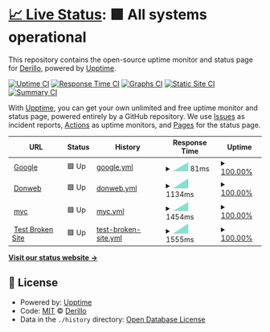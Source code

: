 # [📈 Live Status](https://Derillo.github.io/uptime): <!--live status--> **🟩 All systems operational**

This repository contains the open-source uptime monitor and status page for [Derillo](https://Derillo.github.io/uptime), powered by [Upptime](https://github.com/upptime/upptime).

[![Uptime CI](https://github.com/Derillo/uptime/workflows/Uptime%20CI/badge.svg)](https://github.com/Derillo/uptime/actions?query=workflow%3A%22Uptime+CI%22)
[![Response Time CI](https://github.com/Derillo/uptime/workflows/Response%20Time%20CI/badge.svg)](https://github.com/Derillo/uptime/actions?query=workflow%3A%22Response+Time+CI%22)
[![Graphs CI](https://github.com/Derillo/uptime/workflows/Graphs%20CI/badge.svg)](https://github.com/Derillo/uptime/actions?query=workflow%3A%22Graphs+CI%22)
[![Static Site CI](https://github.com/Derillo/uptime/workflows/Static%20Site%20CI/badge.svg)](https://github.com/Derillo/uptime/actions?query=workflow%3A%22Static+Site+CI%22)
[![Summary CI](https://github.com/Derillo/uptime/workflows/Summary%20CI/badge.svg)](https://github.com/Derillo/uptime/actions?query=workflow%3A%22Summary+CI%22)

With [Upptime](https://upptime.js.org), you can get your own unlimited and free uptime monitor and status page, powered entirely by a GitHub repository. We use [Issues](https://github.com/Derillo/uptime/issues) as incident reports, [Actions](https://github.com/Derillo/uptime/actions) as uptime monitors, and [Pages](https://Derillo.github.io/uptime) for the status page.

<!--start: status pages-->
<!-- This summary is generated by Upptime (https://github.com/upptime/upptime) -->
<!-- Do not edit this manually, your changes will be overwritten -->
<!-- prettier-ignore -->
| URL | Status | History | Response Time | Uptime |
| --- | ------ | ------- | ------------- | ------ |
| <img alt="" src="https://favicons.githubusercontent.com/www.google.com" height="13"> [Google](https://www.google.com) | 🟩 Up | [google.yml](https://github.com/Derillo/uptime/commits/HEAD/history/google.yml) | <details><summary><img alt="Response time graph" src="./graphs/google/response-time-week.png" height="20"> 81ms</summary><br><a href="https://Derillo.github.io/uptime/history/google"><img alt="Response time 81" src="https://img.shields.io/endpoint?url=https%3A%2F%2Fraw.githubusercontent.com%2FDerillo%2Fuptime%2FHEAD%2Fapi%2Fgoogle%2Fresponse-time.json"></a><br><a href="https://Derillo.github.io/uptime/history/google"><img alt="24-hour response time 81" src="https://img.shields.io/endpoint?url=https%3A%2F%2Fraw.githubusercontent.com%2FDerillo%2Fuptime%2FHEAD%2Fapi%2Fgoogle%2Fresponse-time-day.json"></a><br><a href="https://Derillo.github.io/uptime/history/google"><img alt="7-day response time 81" src="https://img.shields.io/endpoint?url=https%3A%2F%2Fraw.githubusercontent.com%2FDerillo%2Fuptime%2FHEAD%2Fapi%2Fgoogle%2Fresponse-time-week.json"></a><br><a href="https://Derillo.github.io/uptime/history/google"><img alt="30-day response time 81" src="https://img.shields.io/endpoint?url=https%3A%2F%2Fraw.githubusercontent.com%2FDerillo%2Fuptime%2FHEAD%2Fapi%2Fgoogle%2Fresponse-time-month.json"></a><br><a href="https://Derillo.github.io/uptime/history/google"><img alt="1-year response time 81" src="https://img.shields.io/endpoint?url=https%3A%2F%2Fraw.githubusercontent.com%2FDerillo%2Fuptime%2FHEAD%2Fapi%2Fgoogle%2Fresponse-time-year.json"></a></details> | <details><summary><a href="https://Derillo.github.io/uptime/history/google">100.00%</a></summary><a href="https://Derillo.github.io/uptime/history/google"><img alt="All-time uptime 100.00%" src="https://img.shields.io/endpoint?url=https%3A%2F%2Fraw.githubusercontent.com%2FDerillo%2Fuptime%2FHEAD%2Fapi%2Fgoogle%2Fuptime.json"></a><br><a href="https://Derillo.github.io/uptime/history/google"><img alt="24-hour uptime 100.00%" src="https://img.shields.io/endpoint?url=https%3A%2F%2Fraw.githubusercontent.com%2FDerillo%2Fuptime%2FHEAD%2Fapi%2Fgoogle%2Fuptime-day.json"></a><br><a href="https://Derillo.github.io/uptime/history/google"><img alt="7-day uptime 100.00%" src="https://img.shields.io/endpoint?url=https%3A%2F%2Fraw.githubusercontent.com%2FDerillo%2Fuptime%2FHEAD%2Fapi%2Fgoogle%2Fuptime-week.json"></a><br><a href="https://Derillo.github.io/uptime/history/google"><img alt="30-day uptime 100.00%" src="https://img.shields.io/endpoint?url=https%3A%2F%2Fraw.githubusercontent.com%2FDerillo%2Fuptime%2FHEAD%2Fapi%2Fgoogle%2Fuptime-month.json"></a><br><a href="https://Derillo.github.io/uptime/history/google"><img alt="1-year uptime 100.00%" src="https://img.shields.io/endpoint?url=https%3A%2F%2Fraw.githubusercontent.com%2FDerillo%2Fuptime%2FHEAD%2Fapi%2Fgoogle%2Fuptime-year.json"></a></details>
| <img alt="" src="https://favicons.githubusercontent.com/donweb.com" height="13"> [Donweb](https://donweb.com) | 🟩 Up | [donweb.yml](https://github.com/Derillo/uptime/commits/HEAD/history/donweb.yml) | <details><summary><img alt="Response time graph" src="./graphs/donweb/response-time-week.png" height="20"> 1134ms</summary><br><a href="https://Derillo.github.io/uptime/history/donweb"><img alt="Response time 1134" src="https://img.shields.io/endpoint?url=https%3A%2F%2Fraw.githubusercontent.com%2FDerillo%2Fuptime%2FHEAD%2Fapi%2Fdonweb%2Fresponse-time.json"></a><br><a href="https://Derillo.github.io/uptime/history/donweb"><img alt="24-hour response time 1134" src="https://img.shields.io/endpoint?url=https%3A%2F%2Fraw.githubusercontent.com%2FDerillo%2Fuptime%2FHEAD%2Fapi%2Fdonweb%2Fresponse-time-day.json"></a><br><a href="https://Derillo.github.io/uptime/history/donweb"><img alt="7-day response time 1134" src="https://img.shields.io/endpoint?url=https%3A%2F%2Fraw.githubusercontent.com%2FDerillo%2Fuptime%2FHEAD%2Fapi%2Fdonweb%2Fresponse-time-week.json"></a><br><a href="https://Derillo.github.io/uptime/history/donweb"><img alt="30-day response time 1134" src="https://img.shields.io/endpoint?url=https%3A%2F%2Fraw.githubusercontent.com%2FDerillo%2Fuptime%2FHEAD%2Fapi%2Fdonweb%2Fresponse-time-month.json"></a><br><a href="https://Derillo.github.io/uptime/history/donweb"><img alt="1-year response time 1134" src="https://img.shields.io/endpoint?url=https%3A%2F%2Fraw.githubusercontent.com%2FDerillo%2Fuptime%2FHEAD%2Fapi%2Fdonweb%2Fresponse-time-year.json"></a></details> | <details><summary><a href="https://Derillo.github.io/uptime/history/donweb">100.00%</a></summary><a href="https://Derillo.github.io/uptime/history/donweb"><img alt="All-time uptime 100.00%" src="https://img.shields.io/endpoint?url=https%3A%2F%2Fraw.githubusercontent.com%2FDerillo%2Fuptime%2FHEAD%2Fapi%2Fdonweb%2Fuptime.json"></a><br><a href="https://Derillo.github.io/uptime/history/donweb"><img alt="24-hour uptime 100.00%" src="https://img.shields.io/endpoint?url=https%3A%2F%2Fraw.githubusercontent.com%2FDerillo%2Fuptime%2FHEAD%2Fapi%2Fdonweb%2Fuptime-day.json"></a><br><a href="https://Derillo.github.io/uptime/history/donweb"><img alt="7-day uptime 100.00%" src="https://img.shields.io/endpoint?url=https%3A%2F%2Fraw.githubusercontent.com%2FDerillo%2Fuptime%2FHEAD%2Fapi%2Fdonweb%2Fuptime-week.json"></a><br><a href="https://Derillo.github.io/uptime/history/donweb"><img alt="30-day uptime 100.00%" src="https://img.shields.io/endpoint?url=https%3A%2F%2Fraw.githubusercontent.com%2FDerillo%2Fuptime%2FHEAD%2Fapi%2Fdonweb%2Fuptime-month.json"></a><br><a href="https://Derillo.github.io/uptime/history/donweb"><img alt="1-year uptime 100.00%" src="https://img.shields.io/endpoint?url=https%3A%2F%2Fraw.githubusercontent.com%2FDerillo%2Fuptime%2FHEAD%2Fapi%2Fdonweb%2Fuptime-year.json"></a></details>
| <img alt="" src="https://favicons.githubusercontent.com/mocoroacostantinis.com.ar" height="13"> [myc](https://mocoroacostantinis.com.ar) | 🟩 Up | [myc.yml](https://github.com/Derillo/uptime/commits/HEAD/history/myc.yml) | <details><summary><img alt="Response time graph" src="./graphs/myc/response-time-week.png" height="20"> 1454ms</summary><br><a href="https://Derillo.github.io/uptime/history/myc"><img alt="Response time 1454" src="https://img.shields.io/endpoint?url=https%3A%2F%2Fraw.githubusercontent.com%2FDerillo%2Fuptime%2FHEAD%2Fapi%2Fmyc%2Fresponse-time.json"></a><br><a href="https://Derillo.github.io/uptime/history/myc"><img alt="24-hour response time 1454" src="https://img.shields.io/endpoint?url=https%3A%2F%2Fraw.githubusercontent.com%2FDerillo%2Fuptime%2FHEAD%2Fapi%2Fmyc%2Fresponse-time-day.json"></a><br><a href="https://Derillo.github.io/uptime/history/myc"><img alt="7-day response time 1454" src="https://img.shields.io/endpoint?url=https%3A%2F%2Fraw.githubusercontent.com%2FDerillo%2Fuptime%2FHEAD%2Fapi%2Fmyc%2Fresponse-time-week.json"></a><br><a href="https://Derillo.github.io/uptime/history/myc"><img alt="30-day response time 1454" src="https://img.shields.io/endpoint?url=https%3A%2F%2Fraw.githubusercontent.com%2FDerillo%2Fuptime%2FHEAD%2Fapi%2Fmyc%2Fresponse-time-month.json"></a><br><a href="https://Derillo.github.io/uptime/history/myc"><img alt="1-year response time 1454" src="https://img.shields.io/endpoint?url=https%3A%2F%2Fraw.githubusercontent.com%2FDerillo%2Fuptime%2FHEAD%2Fapi%2Fmyc%2Fresponse-time-year.json"></a></details> | <details><summary><a href="https://Derillo.github.io/uptime/history/myc">100.00%</a></summary><a href="https://Derillo.github.io/uptime/history/myc"><img alt="All-time uptime 100.00%" src="https://img.shields.io/endpoint?url=https%3A%2F%2Fraw.githubusercontent.com%2FDerillo%2Fuptime%2FHEAD%2Fapi%2Fmyc%2Fuptime.json"></a><br><a href="https://Derillo.github.io/uptime/history/myc"><img alt="24-hour uptime 100.00%" src="https://img.shields.io/endpoint?url=https%3A%2F%2Fraw.githubusercontent.com%2FDerillo%2Fuptime%2FHEAD%2Fapi%2Fmyc%2Fuptime-day.json"></a><br><a href="https://Derillo.github.io/uptime/history/myc"><img alt="7-day uptime 100.00%" src="https://img.shields.io/endpoint?url=https%3A%2F%2Fraw.githubusercontent.com%2FDerillo%2Fuptime%2FHEAD%2Fapi%2Fmyc%2Fuptime-week.json"></a><br><a href="https://Derillo.github.io/uptime/history/myc"><img alt="30-day uptime 100.00%" src="https://img.shields.io/endpoint?url=https%3A%2F%2Fraw.githubusercontent.com%2FDerillo%2Fuptime%2FHEAD%2Fapi%2Fmyc%2Fuptime-month.json"></a><br><a href="https://Derillo.github.io/uptime/history/myc"><img alt="1-year uptime 100.00%" src="https://img.shields.io/endpoint?url=https%3A%2F%2Fraw.githubusercontent.com%2FDerillo%2Fuptime%2FHEAD%2Fapi%2Fmyc%2Fuptime-year.json"></a></details>
| <img alt="" src="https://favicons.githubusercontent.com/luzpreumayr.com" height="13"> [Test Broken Site](https://luzpreumayr.com/) | 🟩 Up | [test-broken-site.yml](https://github.com/Derillo/uptime/commits/HEAD/history/test-broken-site.yml) | <details><summary><img alt="Response time graph" src="./graphs/test-broken-site/response-time-week.png" height="20"> 1555ms</summary><br><a href="https://Derillo.github.io/uptime/history/test-broken-site"><img alt="Response time 1555" src="https://img.shields.io/endpoint?url=https%3A%2F%2Fraw.githubusercontent.com%2FDerillo%2Fuptime%2FHEAD%2Fapi%2Ftest-broken-site%2Fresponse-time.json"></a><br><a href="https://Derillo.github.io/uptime/history/test-broken-site"><img alt="24-hour response time 1555" src="https://img.shields.io/endpoint?url=https%3A%2F%2Fraw.githubusercontent.com%2FDerillo%2Fuptime%2FHEAD%2Fapi%2Ftest-broken-site%2Fresponse-time-day.json"></a><br><a href="https://Derillo.github.io/uptime/history/test-broken-site"><img alt="7-day response time 1555" src="https://img.shields.io/endpoint?url=https%3A%2F%2Fraw.githubusercontent.com%2FDerillo%2Fuptime%2FHEAD%2Fapi%2Ftest-broken-site%2Fresponse-time-week.json"></a><br><a href="https://Derillo.github.io/uptime/history/test-broken-site"><img alt="30-day response time 1555" src="https://img.shields.io/endpoint?url=https%3A%2F%2Fraw.githubusercontent.com%2FDerillo%2Fuptime%2FHEAD%2Fapi%2Ftest-broken-site%2Fresponse-time-month.json"></a><br><a href="https://Derillo.github.io/uptime/history/test-broken-site"><img alt="1-year response time 1555" src="https://img.shields.io/endpoint?url=https%3A%2F%2Fraw.githubusercontent.com%2FDerillo%2Fuptime%2FHEAD%2Fapi%2Ftest-broken-site%2Fresponse-time-year.json"></a></details> | <details><summary><a href="https://Derillo.github.io/uptime/history/test-broken-site">100.00%</a></summary><a href="https://Derillo.github.io/uptime/history/test-broken-site"><img alt="All-time uptime 100.00%" src="https://img.shields.io/endpoint?url=https%3A%2F%2Fraw.githubusercontent.com%2FDerillo%2Fuptime%2FHEAD%2Fapi%2Ftest-broken-site%2Fuptime.json"></a><br><a href="https://Derillo.github.io/uptime/history/test-broken-site"><img alt="24-hour uptime 100.00%" src="https://img.shields.io/endpoint?url=https%3A%2F%2Fraw.githubusercontent.com%2FDerillo%2Fuptime%2FHEAD%2Fapi%2Ftest-broken-site%2Fuptime-day.json"></a><br><a href="https://Derillo.github.io/uptime/history/test-broken-site"><img alt="7-day uptime 100.00%" src="https://img.shields.io/endpoint?url=https%3A%2F%2Fraw.githubusercontent.com%2FDerillo%2Fuptime%2FHEAD%2Fapi%2Ftest-broken-site%2Fuptime-week.json"></a><br><a href="https://Derillo.github.io/uptime/history/test-broken-site"><img alt="30-day uptime 100.00%" src="https://img.shields.io/endpoint?url=https%3A%2F%2Fraw.githubusercontent.com%2FDerillo%2Fuptime%2FHEAD%2Fapi%2Ftest-broken-site%2Fuptime-month.json"></a><br><a href="https://Derillo.github.io/uptime/history/test-broken-site"><img alt="1-year uptime 100.00%" src="https://img.shields.io/endpoint?url=https%3A%2F%2Fraw.githubusercontent.com%2FDerillo%2Fuptime%2FHEAD%2Fapi%2Ftest-broken-site%2Fuptime-year.json"></a></details>

<!--end: status pages-->

[**Visit our status website →**](https://Derillo.github.io/uptime)

## 📄 License

- Powered by: [Upptime](https://github.com/upptime/upptime)
- Code: [MIT](./LICENSE) © [Derillo](https://Derillo.github.io/uptime)
- Data in the `./history` directory: [Open Database License](https://opendatacommons.org/licenses/odbl/1-0/)

